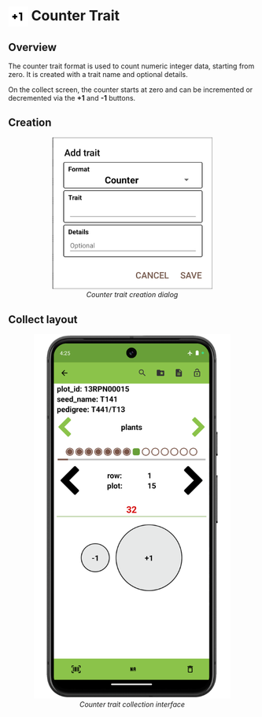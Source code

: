 <img ref="counter" style="vertical-align: middle;" src="/_static/icons/formats/numeric-positive.png" width="40px"> Counter Trait
=====================================================================================

Overview
--------

The counter trait format is used to count numeric integer data, starting
from zero. It is created with a trait name and optional details.

On the collect screen, the counter starts at zero and can be incremented
or decremented via the **+1** and **-1** buttons.

Creation
--------

<figure align="center" class="image">
  <img src="/_static/images/traits/formats/create_counter.png" width="325px"> 
  <figcaption><i>Counter trait creation dialog</i></figcaption> 
</figure>

Collect layout
--------------

<figure align="center" class="image">
  <img src="/_static/images/traits/formats/collect_counter_framed.png" width="400px"> 
  <figcaption><i>Counter trait collection interface</i></figcaption> 
</figure>